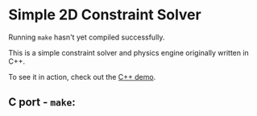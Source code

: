 # Simple 2D Constraint Solver

Running `make` hasn't yet compiled successfully.

This is a simple constraint solver and physics engine originally written in C++.

To see it in action, check out the [C++ demo](https://github.com/ange-yaghi/scs-2d-demo).

## C port - `make`:

```

```
